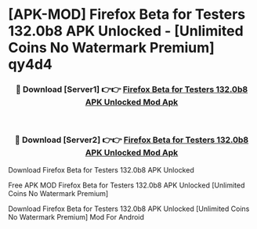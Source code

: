 # [APK-MOD] Firefox Beta for Testers 132.0b8 APK Unlocked - [Unlimited Coins No Watermark Premium] qy4d4



<div align="center">
<h3>🔴 Download [Server1] 👉👉 <a href="https://momento.my/?title=Firefox_Beta_for_Testers_132.0b8_APK_Unlocked">Firefox Beta for Testers 132.0b8 APK Unlocked Mod Apk</a></h3><br>

<h3>🔴 Download [Server2] 👉👉 <a href="https://momento.my/?title=Firefox_Beta_for_Testers_132.0b8_APK_Unlocked">Firefox Beta for Testers 132.0b8 APK Unlocked Mod Apk</a></h3>
</div>



Download Firefox Beta for Testers 132.0b8 APK Unlocked 

Free APK MOD Firefox Beta for Testers 132.0b8 APK Unlocked [Unlimited Coins No Watermark Premium]

Download Firefox Beta for Testers 132.0b8 APK Unlocked [Unlimited Coins No Watermark Premium] Mod For Android
